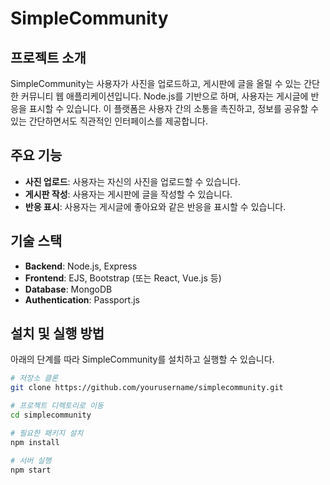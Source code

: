 # SimpleCommunity

## 프로젝트 소개

SimpleCommunity는 사용자가 사진을 업로드하고, 게시판에 글을 올릴 수 있는 간단한 커뮤니티 웹 애플리케이션입니다. Node.js를 기반으로 하며, 사용자는 게시글에 반응을 표시할 수 있습니다. 이 플랫폼은 사용자 간의 소통을 촉진하고, 정보를 공유할 수 있는 간단하면서도 직관적인 인터페이스를 제공합니다.

## 주요 기능

- **사진 업로드**: 사용자는 자신의 사진을 업로드할 수 있습니다.
- **게시판 작성**: 사용자는 게시판에 글을 작성할 수 있습니다.
- **반응 표시**: 사용자는 게시글에 좋아요와 같은 반응을 표시할 수 있습니다.

## 기술 스택

- **Backend**: Node.js, Express
- **Frontend**: EJS, Bootstrap (또는 React, Vue.js 등)
- **Database**: MongoDB
- **Authentication**: Passport.js

## 설치 및 실행 방법

아래의 단계를 따라 SimpleCommunity를 설치하고 실행할 수 있습니다.

```bash
# 저장소 클론
git clone https://github.com/yourusername/simplecommunity.git

# 프로젝트 디렉토리로 이동
cd simplecommunity

# 필요한 패키지 설치
npm install

# 서버 실행
npm start
